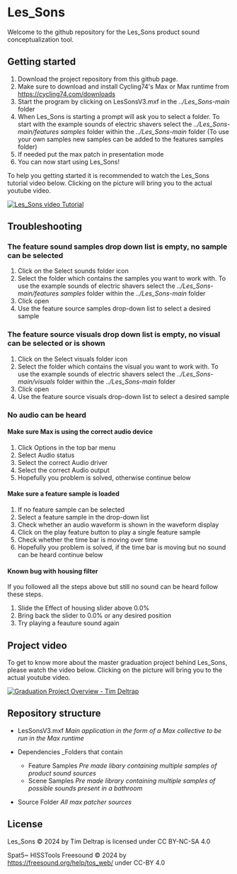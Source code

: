 # Les_Sons
Welcome to the github repository for the Les_Sons product sound conceptualization tool.

## Getting started 
1. Download the project repository from this github page.
2. Make sure to download and install Cycling74's Max or Max runtime from https://cycling74.com/downloads
3. Start the program by clicking on LesSonsV3.mxf in the *../Les_Sons-main* folder
4. When Les_Sons is starting a prompt will ask you to select a folder. To start with the example sounds of electric shavers select the *../Les_Sons-main/features samples* folder within the *../Les_Sons-main* folder
   (To use your own samples new samples can be added to the features samples folder)
6. If needed put the max patch in presentation mode
7. You can now start using Les_Sons!
   
To help you getting started it is recommended to watch the Les_Sons tutorial video below. Clicking on the picture will bring you to the actual youtube video.

[![Les_Sons video Tutorial](https://i9.ytimg.com/vi/Q_ZCD8cKsXk/mqdefault.jpg?sqp=CIDnn78G-oaymwEmCMACELQB8quKqQMa8AEB-AHSCIAC0AWKAgwIABABGF8gXyhfMA8=&rs=AOn4CLBuunh0m6VAftop-AtPqapsCco8mA)](https://youtu.be/Q_ZCD8cKsXk "Les_Sons Video Tutorial")

## Troubleshooting
### The feature sound samples drop down list is empty, no sample can be selected
1. Click on the Select sounds folder icon 
2. Select the folder which contains the samples you want to work with. To use the example sounds of electric shavers select the *../Les_Sons-main/features samples* folder within the *../Les_Sons-main* folder 
3. Click open
4. Use the feature source samples drop-down list to select a desired sample

### The feature source visuals drop down list is empty, no visual can be selected or is shown
1. Click on the Select visuals folder icon 
2. Select the folder which contains the visual you want to work with. To use the example sounds of electric shavers select the *../Les_Sons-main/visuals* folder within the *../Les_Sons-main* folder 
3. Click open
4. Use the feature source visuals drop-down list to select a desired sample

### No audio can be heard
#### Make sure Max is using the correct audio device
1. Click Options in the top bar menu
2. Select Audio status
3. Select the correct Audio driver
4. Select the correct Audio output
5. Hopefully you problem is solved, otherwise continue below

#### Make sure a feature sample is loaded
1. If no feature sample can be selected
2. Select a feature sample in the drop-down list
3. Check whether an audio waveform is shown in the waveform display
4. Click on the play feature button to play a single feature sample
5. Check whether the time bar is moving over time
6. Hopefully you problem is solved, if the time bar is moving but no sound can be heard continue below

#### Known bug with housing filter
If you followed all the steps above but still no sound can be heard follow these steps.
1. Slide the Effect of housing slider above 0.0%
2. Bring back the slider to 0.0% or any desired position
3. Try playing a feauture sound again

## Project video
To get to know more about the master graduation project behind Les_Sons, please watch the video below. Clicking on the picture will bring you to the actual youtube video.

[![Graduation Project Overview - Tim Deltrap](https://i9.ytimg.com/vi/T6gMbs0yCYM/mqdefault.jpg?sqp=CITun78G&rs=AOn4CLDwWzTCs86Yt0GGYc7JMF0h6Lzk9Q)](https://youtu.be/T6gMbs0yCYM "Graduation Project Overview - Tim Deltrap")

## Repository structure
* LesSonsV3.mxf _Main application in the form of a Max collective to be run in the Max runtime_
* Dependencies _Folders that contain 
  - Feature Samples _Pre made libary containing multiple samples of product sound sources_
  - Scene Samples _Pre made library containing multiple samples of possible sounds present in a bathroom_
  
* Source Folder _All max patcher sources_ 


## License
Les_Sons © 2024 by Tim Deltrap is licensed under CC BY-NC-SA 4.0 

Spat5~
HISSTools 
Freesound © 2024 by https://freesound.org/help/tos_web/ under CC-BY 4.0
